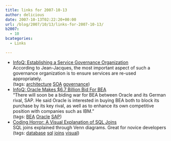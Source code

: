 ```yaml
---
title: links for 2007-10-13
author: delicious
date: 2007-10-13T02:22:20+00:00
url: /blog/2007/10/13/links-for-2007-10-13/
b2007:
  - 10
bcategories:
  - Links

---
```

  * <div>
      <a href="http://www.infoq.com/articles/soa-governance-organization">InfoQ: Establishing a Service Governance Organization</a>
    </div>
    
    <div>
      According to Jean-Jacques, the most important aspect of such a governance organization is to ensure services are re-used appropriately.
    </div>
    
    <div>
      (tags: <a href="http://del.icio.us/frodenas/architecture">architecture</a> <a href="http://del.icio.us/frodenas/SOA">SOA</a> <a href="http://del.icio.us/frodenas/governance">governance</a>)
    </div>

  * <div>
      <a href="http://www.infoq.com/news/2007/10/oracle-buys-bea">InfoQ: Oracle Makes $6.7 Billion Bid For BEA</a>
    </div>
    
    <div>
      &#8220;There will soon be a biding war for BEA between Oracle and its German rival, SAP. He said Oracle is interested in buying BEA both to block its purchase by its key rival, as well as to enhance its own competitive position with companies such as IBM.&#8221;
    </div>
    
    <div>
      (tags: <a href="http://del.icio.us/frodenas/BEA">BEA</a> <a href="http://del.icio.us/frodenas/Oracle">Oracle</a> <a href="http://del.icio.us/frodenas/SAP">SAP</a>)
    </div>

  * <div>
      <a href="http://www.codinghorror.com/blog/archives/000976.html">Coding Horror: A Visual Explanation of SQL Joins</a>
    </div>
    
    <div>
      SQL joins explained through Venn diagrams. Great for novice developers
    </div>
    
    <div>
      (tags: <a href="http://del.icio.us/frodenas/database">database</a> <a href="http://del.icio.us/frodenas/sql">sql</a> <a href="http://del.icio.us/frodenas/joins">joins</a> <a href="http://del.icio.us/frodenas/visual">visual</a>)
    </div>